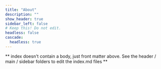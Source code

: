 ```yaml
---
title: "About"
description: ""
show_header: true
sidebar_left: false
# Keep this! Do not edit.
headless: false
cascade:
  headless: true
---
```


** index doesn't contain a body, just front matter above.
See the header / main / sidebar folders to edit the index.md files **
